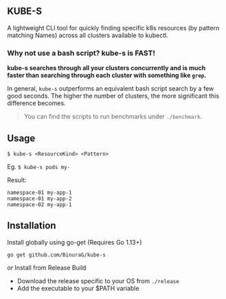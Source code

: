 KUBE-S
---

A lightweight CLI tool for quickly finding specific k8s resources (by pattern matching Names) across all clusters available to kubectl.

### Why not use a bash script? kube-s is **FAST**!

**kube-s searches through all your clusters concurrently and is much faster than searching through each cluster with something like `grep`.**
 
In general, `kube-s` outperforms an equivalent bash script search by a few good seconds. The higher the number of clusters, the more significant this difference becomes.
 
> You can find the scripts to run benchmarks under `./benchmark`.

## Usage

`$ kube-s <ResourceKind> <Pattern>`

Eg.
`$ kube-s pods my-`

Result: 
```
namespace-01 my-app-1
namespace-01 my-app-2
namespace-02 my-app-1
```

## Installation

Install globally using go-get (Requires Go 1.13+)

`go get github.com/BinuraG/kube-s`

or Install from Release Build
 - Download the release specific to your OS from `./release`
 - Add the executable to your $PATH variable
